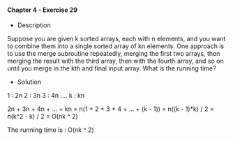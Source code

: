 #### Chapter 4 - Exercise 29

* Description

Suppose you are given k sorted arrays, each with n elements, and you want
to combine them into a single sorted array of kn elements. One approach is to
use the merge subroutine repeatedly, merging the first two arrays, then merging
the result with the third array, then with the fourth array, and so on until you
merge in the kth and final input array. What is the running time?

* Solution

1       : 2n
2       : 3n
3       : 4n
....
k       : kn

2n + 3n + 4n + ... + kn
= n(1 + 2 + 3 + 4 + ... + (k - 1))
= n((k - 1)*k) / 2
= n(k^2 - k) / 2
= O(nk ^ 2)

The running time is : O(nk ^ 2)


